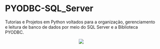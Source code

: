 # PYODBC-SQL_Server
 Tutorias e Projetos em Python voltados para a organização, gerenciamento e leitura de banco de dados por meio do SQL Server e a Biblioteca PYODBC. 

<p align="center">
  <img src="pic01.jpg" >
</p>
